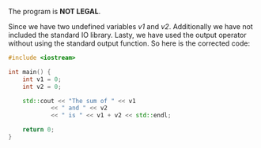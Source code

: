 The program is **NOT LEGAL**.

Since we have two undefined variables *v1* and *v2*. Additionally we have not included the standard IO library. Lasty, we have used the output operator without using the standard output function. So here is the corrected code:

```cpp
#include <iostream>

int main() {
    int v1 = 0;
    int v2 = 0;

    std::cout << "The sum of " << v1
            << " and " << v2
            << " is " << v1 + v2 << std::endl;

    return 0;
}
```